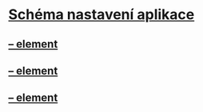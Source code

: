# [Schéma nastavení aplikace](index.md)
## [<add> – element](add-element-for-appsettings.md)   
## [<clear> – element](clear-element-for-appsettings.md)   
## [<remove> – element](remove-element-for-appsettings.md)